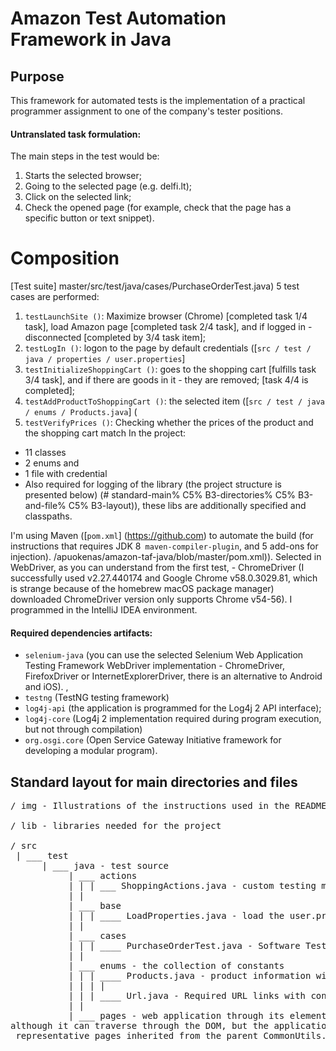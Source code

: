 # Amazon Test Automation Framework in Java

## Purpose
This framework for automated tests is the implementation of a practical programmer assignment to one of the company's tester positions. <br />

#### Untranslated task formulation:
The main steps in the test would be:
1. Starts the selected browser;
2. Going to the selected page (e.g. delfi.lt);
3. Click on the selected link;
4. Check the opened page (for example, check that the page has a specific button or text snippet).

# Composition
[Test suite] master/src/test/java/cases/PurchaseOrderTest.java) 5 test cases are performed:
1. `testLaunchSite ()`: Maximize browser (Chrome) [completed task 1/4 task], load Amazon page [completed task 2/4 task], and if logged in - disconnected [completed by 3/4 task item];
2. `testLogIn ()`: logon to the page by default credentials ([`src / test / java / properties / user.properties`] 
3. `testInitializeShoppingCart ()`: goes to the shopping cart [fulfills task 3/4 task], and if there are goods in it - they are removed; [task 4/4 is completed];
4. `testAddProductToShoppingCart ()`: the selected item ([`src / test / java / enums / Products.java`] (
5. `testVerifyPrices ()`: Checking whether the prices of the product and the shopping cart match 
In the project:
* 11 classes
* 2 enums and
* 1 file with credential
* Also required for logging of the library (the project structure is presented below) (# standard-main% C5% B3-directories% C5% B3-and-file% C5% B3-layout)), these libs are additionally specified and classpaths.

I'm using Maven ([`pom.xml`] (https://github.com) to automate the build (for instructions that requires JDK 8` maven-compiler-plugin`, and 5 add-ons for injection). /apuokenas/amazon-taf-java/blob/master/pom.xml)). Selected in WebDriver, as you can understand from the first test, - ChromeDriver (I successfully used v2.27.440174 and Google Chrome v58.0.3029.81, which is strange because of the homebrew macOS package manager) downloaded ChromeDriver version only supports Chrome v54-56). I programmed in the IntelliJ IDEA environment.

#### Required dependencies artifacts:
* `selenium-java` (you can use the selected Selenium Web Application Testing Framework WebDriver implementation - ChromeDriver, FirefoxDriver or InternetExplorerDriver, there is an alternative to Android and iOS). ,
* `testng` (TestNG testing framework)
* `log4j-api` (the application is programmed for the Log4j 2 API interface);
* `log4j-core` (Log4j 2 implementation required during program execution, but not through compilation)
* `org.osgi.core` (Open Service Gateway Initiative framework for developing a modular program).

## Standard layout for main directories and files
<pre>
/ img - Illustrations of the instructions used in the README file

/ lib - libraries needed for the project

/ src
 | ___ test
      | ___ java - test source
           | ___ actions
           | | | ___ ShoppingActions.java - custom testing methods
           | |
           | ___ base
           | | | ____ LoadProperties.java - load the user.properties file
           | |
           | ___ cases
           | | | ____ PurchaseOrderTest.java - Software Test Scenario with Test Case Steps
           | |
           | ___ enums - the collection of constants
           | | | ____ Products.java - product information with constructor and getter
           | | | |
           | | | ____ Url.java - Required URL links with constructor and getter
           | |
           | ___ pages - web application through its element ID and CSS selector (hence XPath is not used anywhere, 
although it can traverse through the DOM, but the application requires the element ID and the class names were unique),
 representative pages inherited from the parent CommonUtils. class